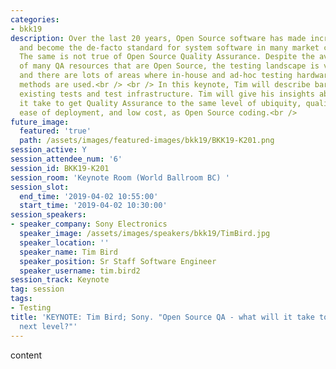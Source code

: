 ```yaml
---
categories:
- bkk19
description: Over the last 20 years, Open Source software has made incredible inroads
  and become the de-facto standard for system software in many market categories.
  The same is not true of Open Source Quality Assurance. Despite the availability
  of many QA resources that are Open Source, the testing landscape is very fragmented,
  and there are lots of areas where in-house and ad-hoc testing hardware, code and
  methods are used.<br /> <br /> In this keynote, Tim will describe barriers to sharing
  existing tests and test infrastructure. Tim will give his insights about what will
  it take to get Quality Assurance to the same level of ubiquity, quality, community,
  ease of deployment, and low cost, as Open Source coding.<br />
future_image:
  featured: 'true'
  path: /assets/images/featured-images/bkk19/BKK19-K201.png
session_active: Y
session_attendee_num: '6'
session_id: BKK19-K201
session_room: 'Keynote Room (World Ballroom BC) '
session_slot:
  end_time: '2019-04-02 10:55:00'
  start_time: '2019-04-02 10:30:00'
session_speakers:
- speaker_company: Sony Electronics
  speaker_image: /assets/images/speakers/bkk19/TimBird.jpg
  speaker_location: ''
  speaker_name: Tim Bird
  speaker_position: Sr Staff Software Engineer
  speaker_username: tim.bird2
session_track: Keynote
tag: session
tags:
- Testing
title: 'KEYNOTE: Tim Bird; Sony. "Open Source QA - what will it take to get to the
  next level?"'
---
```


content